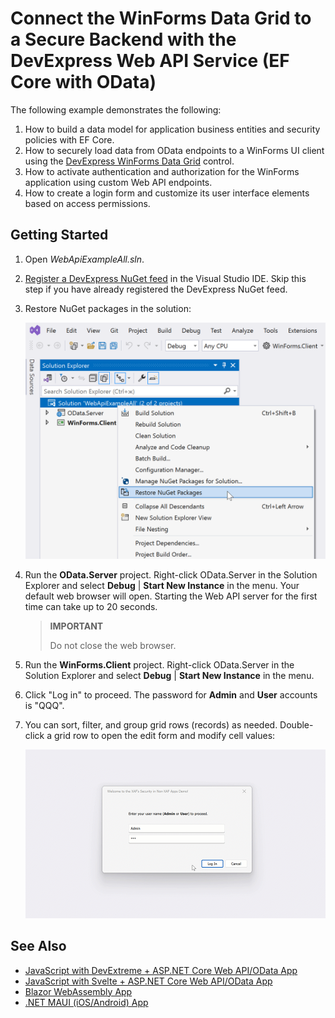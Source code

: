# Connect the WinForms Data Grid to a Secure Backend with the DevExpress Web API Service (EF Core with OData)

The following example demonstrates the following:

1.	How to build a data model for application business entities and security policies with EF Core.
2.	How to securely load data from OData endpoints to a WinForms UI client using the [DevExpress WinForms Data Grid](https://www.devexpress.com/products/net/controls/winforms/grid/) control.
3.	How to activate authentication and authorization for the WinForms application using custom Web API endpoints.
4.	How to create a login form and customize its user interface elements based on access permissions.

## Getting Started

1.	Open *WebApiExampleAll.sln*.
2.	[Register a DevExpress NuGet feed](https://docs.devexpress.com/GeneralInformation/116698/nuget/setup-visual-studios-nuget-package-manager) in the Visual Studio IDE. Skip this step if you have already registered the DevExpress NuGet feed.
3.	Restore NuGet packages in the solution:

    ![Restore NuGet Packages in the Solution](restore-nuget-packages.png)
4.	Run the **OData.Server** project. Right-click OData.Server in the Solution Explorer and select **Debug** | **Start New Instance** in the menu. Your default web browser will open. Starting the Web API server for the first time can take up to 20 seconds.
    
    > **IMPORTANT**
    > 
    > Do not close the web browser.
5.	Run the **WinForms.Client** project. Right-click OData.Server in the Solution Explorer and select **Debug** | **Start New Instance** in the menu.
6.	Click "Log in" to proceed. The password for **Admin** and **User** accounts is "QQQ".
7.	You can sort, filter, and group grid rows (records) as needed. Double-click a grid row to open the edit form and modify cell values:
    
    ![DevExpress WinForms Client Application](winforms-client-app.gif)

## See Also

* [JavaScript with DevExtreme + ASP.NET Core Web API/OData App](https://github.com/DevExpress-Examples/XAF_Security_E4908/tree/23.2.4+/EFCore/ASP.NetCore/DevExtreme.OData)
* [JavaScript with Svelte + ASP.NET Core Web API/OData App](https://github.com/oliversturm/demo-dx-webapi-js/tree/stage-4)
* [Blazor WebAssembly App](https://github.com/DevExpress-Examples/XAF_Security_E4908/tree/23.2.4%2B/EFCore/ASP.NetCore/Blazor.WebAssembly)
* [.NET MAUI (iOS/Android) App](https://github.com/DevExpress-Examples/XAF_Security_E4908/tree/23.2.4%2B/EFCore/MAUI)